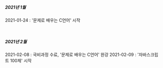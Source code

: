 <br>

##### 2021년 1월

2021-01-24 : '문제로 배우는 C언어' 시작

<br>

##### 2021년 2월

2021-02-08 : 국비과정 수료, '문제로 배우는 C언어' 완강
2021-02-09 : '자바스크립트 100제' 시작
